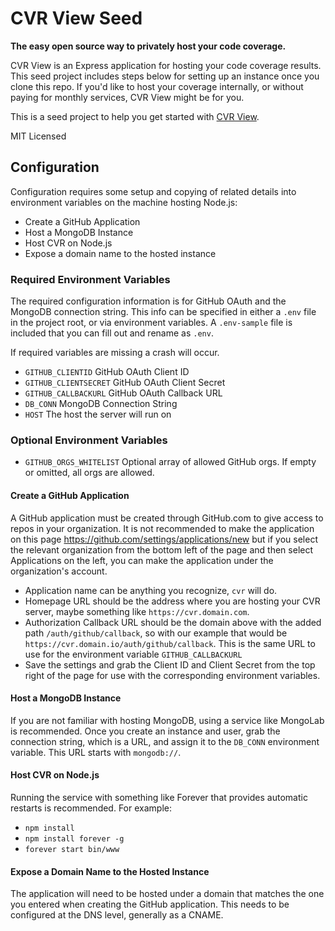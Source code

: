 # CVR View Seed

**The easy open source way to privately host your code coverage.**

CVR View is an Express application for hosting your code coverage results. This seed project includes steps below for setting up an instance once you clone this repo. If you'd like to host your coverage internally, or without paying for monthly services, CVR View might be for you.

This is a seed project to help you get started with [CVR View](https://github.com/vokal/cvr-view).

MIT Licensed


## Configuration

Configuration requires some setup and copying of related details into environment variables on the machine hosting Node.js:

- Create a GitHub Application
- Host a MongoDB Instance
- Host CVR on Node.js
- Expose a domain name to the hosted instance


### Required Environment Variables

The required configuration information is for GitHub OAuth and the MongoDB connection string. This info can be specified in either a `.env` file in the project root, or via environment variables. A `.env-sample` file is included that you can fill out and rename as `.env`.

If required variables are missing a crash will occur.

- `GITHUB_CLIENTID` GitHub OAuth Client ID
- `GITHUB_CLIENTSECRET` GitHub OAuth Client Secret
- `GITHUB_CALLBACKURL` GitHub OAuth Callback URL
- `DB_CONN` MongoDB Connection String
- `HOST` The host the server will run on

### Optional Environment Variables

- `GITHUB_ORGS_WHITELIST` Optional array of allowed GitHub orgs. If empty or omitted, all orgs are allowed.


#### Create a GitHub Application

A GitHub application must be created through GitHub.com to give access to repos in your organization. It is not recommended to make the application on this page https://github.com/settings/applications/new but if you select the relevant organization from the bottom left of the page and then select Applications on the left, you can make the application under the organization's account.

- Application name can be anything you recognize, `cvr` will do.
- Homepage URL should be the address where you are hosting your CVR server, maybe something like `https://cvr.domain.com`.
- Authorization Callback URL should be the domain above with the added path `/auth/github/callback`, so with our example that would be `https://cvr.domain.io/auth/github/callback`. This is the same URL to use for the environment variable `GITHUB_CALLBACKURL`
- Save the settings and grab the Client ID and Client Secret from the top right of the page for use with the corresponding environment variables.


#### Host a MongoDB Instance

If you are not familiar with hosting MongoDB, using a service like MongoLab is recommended. Once you create an instance and user, grab the connection string, which is a URL, and assign it to the `DB_CONN` environment variable. This URL starts with `mongodb://`.


#### Host CVR on Node.js

Running the service with something like Forever that provides automatic restarts is recommended. For example:

- `npm install`
- `npm install forever -g`
- `forever start bin/www`


#### Expose a Domain Name to the Hosted Instance

The application will need to be hosted under a domain that matches the one you entered when creating the GitHub application. This needs to be configured at the DNS level, generally as a CNAME.

